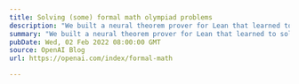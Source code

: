 ```yaml
---
title: Solving (some) formal math olympiad problems
description: "We built a neural theorem prover for Lean that learned to solve a variety of challenging high-school olympiad problems, including problems from the AMC12 and AIME competitions, as well as two problems adapted from the IMO."
summary: "We built a neural theorem prover for Lean that learned to solve a variety of challenging high-school olympiad problems, including problems from the AMC12 and AIME competitions, as well as two problems adapted from the IMO."
pubDate: Wed, 02 Feb 2022 08:00:00 GMT
source: OpenAI Blog
url: https://openai.com/index/formal-math

---
```


